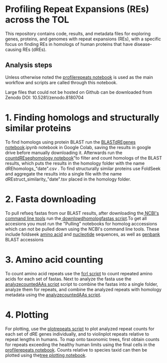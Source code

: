 # Profiling Repeat Expansions (REs) across the TOL

This repository contains code, results, and metadata files for exploring genes, proteins, and genomes with repeat expansions (REs), with a specific focus on finding REs in homologs of human proteins that have disease-causing REs (dREs).

## Analysis steps
Unless otherwise noted the [profilerepeats notebook](notebooks/profilerepeats.ipynb) is used as the main workflow and scripts are called through this notebook.

Large files that could not be hosted on Github can be downloaded from Zenodo DOI: 10.5281/zenodo.8180704

# 1. Finding homologs and structurally similar proteins
To find homologs using protein BLAST run the [BLASTdREgenes notebook](notebooks/BLASTdREgenes.ipynb).ipynb notebook in Google Colab, saving the results in google drive before manually downloading it. Afterwards run the [countdREseqhomology notebook](notebooks/countdREseqhomology.ipynb)"to filter and count homologs of the BLAST results, which puts the results in the homology folder with the name dREhomologs_"date".csv . To find structurally similar proteins use FoldSeek and aggregate the results into a single file with the name dREstruct_similarity_"date".tsv placed in the homology folder.

# 2. Fasta downloading
To pull refseq fastas from our BLAST results, after downloading the[ NCBI's command line tools](https://www.ncbi.nlm.nih.gov/datasets/docs/v2/download-and-install/) run the[ downlowdhomologfastas script](scripts/downloadhomologfastas.py).To get all accesions you must run the "Pulling" notebooks for homolog acccessions which can not be pulled down using the NCBI's command line tools. These include foldseek [amino acid](notebooks/Pulling_amino_acid_fasta_for_foldseek_results.ipynb) and [nucleotide](notebooks/Pulling_gene_sequences_from_foldseek_results.ipynb) sequences, as well as [genbank](notebooks/Pulling_amino_acid_fasta_from_genbank_for_foldseek_results.ipynb) BLAST accessions

# 3. Amino acid counting
To count amino acid repeats use the [fcrl script](scripts/fcrl.py) to count repeated amino acids for each set of fastas. Next to analyze the fasta use the [analyzecountedAAs script](scripts/analyzecountedAAs.py) script to
combine the fastas into a single folder, analyze them for repeats, and combine the analyzed repeats with homology metadata using the [analyzecountedAAs script](scripts/analyzecountedAAs.py).

# 4. Plotting
For plotting, use the [plotrepeats script](scripts/plotrepeats.py) to plot analyzed repeat counts for each set of dRE genes individually, and to violinplot repeats relative to repeat lengths in humans. To map onto taxonomic trees, first obtain counts for repeats exceeding the healthy human limits using the final cells in the [profilerepeats notebook](notebooks/profilerepeats.ipynb).  Counts relative to species taxid can then be plotted using the[tree plotting notebook](notebooks/NCBI_taxid_to_lineage_and_barchart_tree_plotting.ipynb).
